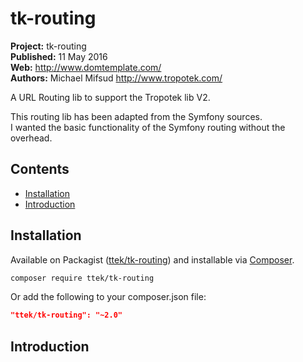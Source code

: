 # tk-routing 

__Project:__ tk-routing  
__Published:__ 11 May 2016  
__Web:__ <http://www.domtemplate.com/>  
__Authors:__ Michael Mifsud <http://www.tropotek.com/>  
  
A URL Routing lib to support the Tropotek lib V2.

This routing lib has been adapted from the Symfony sources.  
I wanted the basic functionality of the Symfony routing without the overhead.

## Contents

- [Installation](#installation)
- [Introduction](#introduction)


## Installation

Available on Packagist ([ttek/tk-routing](http://packagist.org/packages/ttek/tk-routing))
and installable via [Composer](http://getcomposer.org/).

```bash
composer require ttek/tk-routing
```

Or add the following to your composer.json file:

```json
"ttek/tk-routing": "~2.0"
```


## Introduction



